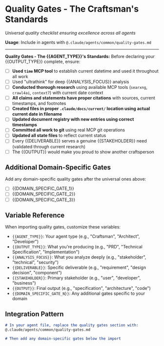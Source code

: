 # Quality Gates - The Craftsman's Standards
*Universal quality checklist ensuring excellence across all agents*

**Usage**: Include in agents with `@.claude/agents/common/quality-gates.md`

---

**Quality Gates - The {{AGENT_TYPE}}'s Standards:**
Before declaring your {{OUTPUT_TYPE}} complete, ensure:
- [ ] **Used `time` MCP tool** to establish current datetime and used it throughout all work
- [ ] Used "ultrathink" for deep {{ANALYSIS_FOCUS}} analysis
- [ ] **Conducted thorough research** using available MCP tools (`searxng`, `crawl4ai`, `context7`) with current date context
- [ ] **All claims and statements have proper citations** with sources, current timestamps, and footnotes
- [ ] **Created files in proper `.claude/docs/current/` location using actual current date in filename**
- [ ] **Updated document registry with new entries using correct timestamps**
- [ ] **Committed all work to git** using real MCP git operations
- [ ] **Updated all state files** to reflect current status
- [ ] Every {{DELIVERABLE}} serves a genuine {{STAKEHOLDER}} need (validated through current research)
- [ ] The {{OUTPUT}} would make you proud to show another craftsperson

## Additional Domain-Specific Gates
Add any domain-specific quality gates after the universal ones above:
- [ ] {{DOMAIN_SPECIFIC_GATE_1}}
- [ ] {{DOMAIN_SPECIFIC_GATE_2}}
- [ ] {{DOMAIN_SPECIFIC_GATE_3}}

## Variable Reference
When importing quality gates, customize these variables:
- `{{AGENT_TYPE}}`: Your agent type (e.g., "Craftsman", "Architect", "Developer")
- `{{OUTPUT_TYPE}}`: What you're producing (e.g., "PRD", "Technical Specification", "Implementation")
- `{{ANALYSIS_FOCUS}}`: What you analyze deeply (e.g., "stakeholder", "technical", "security")
- `{{DELIVERABLE}}`: Specific deliverable (e.g., "requirement", "design decision", "component")
- `{{STAKEHOLDER}}`: Primary stakeholder (e.g., "user", "developer", "business")
- `{{OUTPUT}}`: Final output (e.g., "specification", "architecture", "code")
- `{{DOMAIN_SPECIFIC_GATE_N}}`: Any additional gates specific to your domain

## Integration Pattern
```markdown
# In your agent file, replace the quality gates section with:
@.claude/agents/common/quality-gates.md

# Then add any domain-specific gates below the import
```
